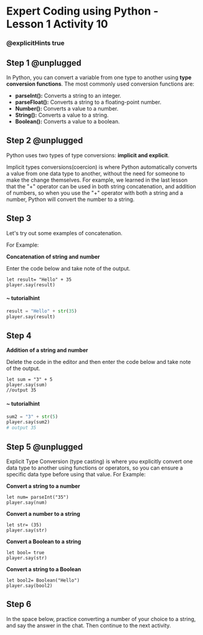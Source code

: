 # Expert Coding using Python - Lesson 1 Activity 10

### @explicitHints true

  
  

## Step 1 @unplugged

In Python, you can convert a variable from one type to another using **type conversion functions**. The most commonly used conversion functions are:

 - **parseInt():** Converts a string to an integer.
 - **parseFloat():** Converts a string to a floating-point number.
 - **Number():** Converts a value to a number.
 - **String():** Converts a value to a string.
 - **Boolean():** Converts a value to a boolean.

  

## Step 2 @unplugged

Python uses two types of type conversions: **implicit and explicit**.

Implicit types conversions(coercion) is where Python automatically converts a value from one data type to another, without the need for someone to make the change themselves. For example, we learned in the last lesson that the "+" operator can be used in both string concatenation, and addition of numbers, so when you use the "+" operator with both a string and a number, Python will convert the number to a string.

  
## Step 3

Let's try out some examples of concatenation.

For Example:
  
**Concatenation of string and number**

Enter the code below and take note of the output.
  
    let result= "Hello" + 35 
    player.say(result)

#### ~ tutorialhint
```python
result = "Hello" + str(35)
player.say(result)
  ```


## Step 4

**Addition of a string and number**

Delete the code in the editor and then enter the code below and take note of the output.

    let sum = "3" + 5
    player.say(sum)
    //output 35
  
#### ~ tutorialhint
```python
sum2 = "3" + str(5)
player.say(sum2)
# output 35
 ```

## Step 5 @unplugged
Explicit Type Conversion (type casting) is where you explicitly convert one data type to another using functions or operators, so you can ensure a specific data type before using that value.
For Example:

**Convert a string to a number**

    let num= parseInt("35")
    player.say(num)

**Convert a number to a string**

    let str= (35)
    player.say(str)

  
**Convert a Boolean to a string**

    let bool= true
    player.say(str)

  
**Convert a string to a Boolean**

  
    let bool2= Boolean("Hello")
    player.say(bool2)


## Step 6

In the space below, practice converting a number of your choice to a string, and say the answer in the chat. Then continue to the next activity. 